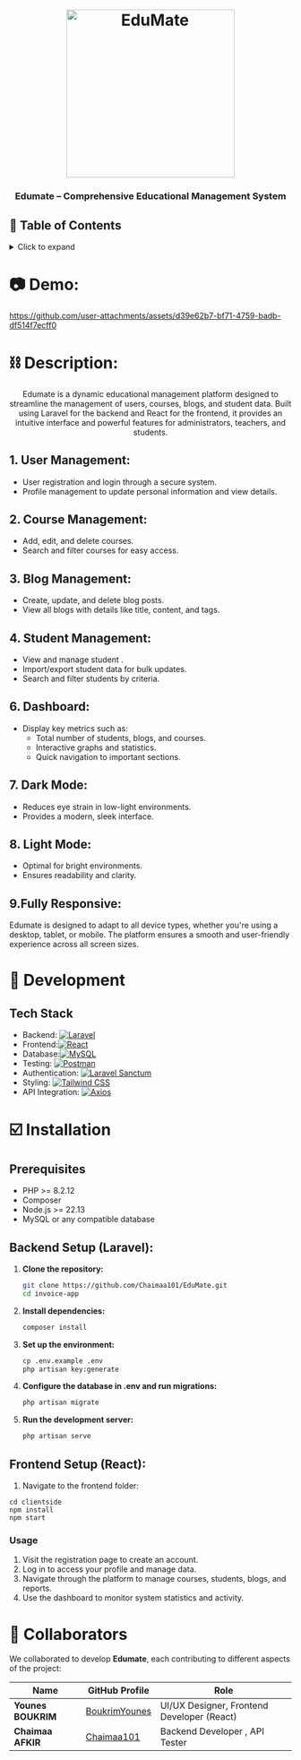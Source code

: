 <h1 align="center">
	<img
		width="300"
		alt="EduMate"
		src="https://github.com/Chaimaa101/EduMate/blob/master/clientside/public/img/logo.jpg?raw=true">
</h1>

<h3 align="center">
	Edumate – Comprehensive Educational Management System
</h3>

## 📖 Table of Contents

<details>
<summary>Click to expand</summary>

- [📖 Table of Contents](#-table-of-contents)
- [📷Demo](#-Demo) 
- [⛓ Description ](#-description)
    - [User Management ](#user-management)
    - [Course Management ](#course-management)
    - [Blog Management ](#blog-management)
    - [Student Management ](#student-management)
    - [Dashboard](#dashboard)
    - [Dark Mode](#dark-mode)
    - [Fully Responsive](#fully-responsive)
- [🔨 Development](#-development)
    - [Tech Stack](#tech-stack)
- [☑️ Installation](#installation)
    - [Prerequisites ](#prerequisites)
    - [Backend Setup (Laravel ](#backend-setup-(laravel))
    - [Frontend Setup (React) ](#frontend-setup-(react))
    - [Usage ](#usage)
-[🤝 Collaborators](#collaborators)
</details>

# 📷 Demo: 

https://github.com/user-attachments/assets/d39e62b7-bf71-4759-badb-df514f7ecff0



# ⛓ Description:

<p align="center">
	Edumate is a dynamic educational management platform designed to streamline the management of users, courses, blogs, and student data. Built using Laravel for the backend and React for the frontend, it provides an intuitive interface and powerful features for administrators, teachers, and students.
</p>

## 1. User Management:
- User registration and login through a secure system.
- Profile management to update personal information and view details.
## 2. Course Management:
- Add, edit, and delete courses.
- Search and filter courses for easy access.

## 3. Blog Management:
- Create, update, and delete blog posts.
- View all blogs with details like title, content, and tags.
## 4. Student Management:
- View and manage student .
- Import/export student data for bulk updates.
- Search and filter students by criteria.
## 6. Dashboard:
- Display key metrics such as:
    - Total number of students, blogs, and courses.
    - Interactive graphs and statistics.
    - Quick navigation to important sections.

## 7. Dark Mode:
- Reduces eye strain in low-light environments.
- Provides a modern, sleek interface.
## 8. Light Mode:
- Optimal for bright environments.
- Ensures readability and clarity.

## 9.Fully Responsive:
Edumate is designed to adapt to all device types, whether you're using a desktop, tablet, or mobile. The platform ensures a smooth and user-friendly experience across all screen sizes.

# 🔨 Development

## Tech Stack 
- Backend: [![Laravel](https://img.shields.io/badge/Laravel-11-red?style=flat-square&logo=laravel&logoColor=white)](https://laravel.com/)
- Frontend:[![React](https://img.shields.io/badge/React-18-blue?style=flat-square&logo=react&logoColor=white)](https://reactjs.org/)
- Database:[![MySQL](https://img.shields.io/badge/MySQL-Database-orange?style=flat-square&logo=mysql&logoColor=white)](https://www.mysql.com/)
- Testing: [![Postman](https://img.shields.io/badge/Postman-API%20Testing-orange?style=flat-square&logo=postman&logoColor=white)](https://www.postman.com/)
- Authentication: [![Laravel Sanctum](https://img.shields.io/badge/Auth-Laravel%20Sanctum-red?style=flat-square&logo=laravel&logoColor=white)](https://laravel.com/docs/10.x/sanctum)
- Styling: [![Tailwind CSS](https://img.shields.io/badge/TailwindCSS-Styling-teal?style=flat-square&logo=tailwindcss&logoColor=white)](https://tailwindcss.com/)
- API Integration: [![Axios](https://img.shields.io/badge/Axios-API%20Integration-lightgrey?style=flat-square)](https://axios-http.com/)

# ☑️ Installation

## Prerequisites
- PHP >= 8.2.12
- Composer
- Node.js >= 22.13
- MySQL or any compatible database


## Backend Setup (Laravel):


1. **Clone the repository:**  
   ```bash
   git clone https://github.com/Chaimaa101/EduMate.git
   cd invoice-app
2. **Install dependencies:**
   ```bash
   composer install
3. **Set up the environment:**
   ```bash
   cp .env.example .env
   php artisan key:generate
4. **Configure the database in .env and run migrations:**
   ```bash
   php artisan migrate
5. **Run the development server:**
    ```bash
    php artisan serve

## Frontend Setup (React):
1. Navigate to the frontend folder:
```shell
cd clientside
npm install
npm start
```

### Usage
1. Visit the registration page to create an account.
2. Log in to access your profile and manage data.
3. Navigate through the platform to manage courses, students, blogs, and reports.
4. Use the dashboard to monitor system statistics and activity.

# 🤝 Collaborators

We collaborated to develop **Edumate**, each contributing to different aspects of the project:

| Name                | GitHub Profile                                      | Role                                                |
|-------------------- |---------------------------------------------------- |---------------------------------------------------- |
| **Younes BOUKRIM**  | [BoukrimYounes](https://github.com/BoukrimYounes)   | UI/UX Designer, Frontend Developer (React)          |
| **Chaimaa AFKIR**   | [Chaimaa101](https://github.com/Chaimaa101)         | Backend Developer , API Tester                      |



